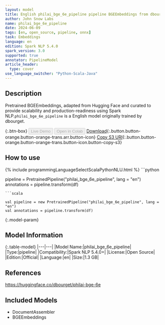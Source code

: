 ```yaml
---
layout: model
title: English philai_bge_6e_pipeline pipeline BGEEmbeddings from dbourget
author: John Snow Labs
name: philai_bge_6e_pipeline
date: 2024-06-09
tags: [en, open_source, pipeline, onnx]
task: Embeddings
language: en
edition: Spark NLP 5.4.0
spark_version: 3.0
supported: true
annotator: PipelineModel
article_header:
  type: cover
use_language_switcher: "Python-Scala-Java"
---
```


## Description

Pretrained BGEEmbeddings, adapted from Hugging Face and curated to provide scalability and production-readiness using Spark NLP.`philai_bge_6e_pipeline` is a English model originally trained by dbourget.

{:.btn-box}
<button class="button button-orange" disabled>Live Demo</button>
<button class="button button-orange" disabled>Open in Colab</button>
[Download](https://s3.amazonaws.com/auxdata.johnsnowlabs.com/public/models/philai_bge_6e_pipeline_en_5.4.0_3.0_1717962053574.zip){:.button.button-orange.button-orange-trans.arr.button-icon}
[Copy S3 URI](s3://auxdata.johnsnowlabs.com/public/models/philai_bge_6e_pipeline_en_5.4.0_3.0_1717962053574.zip){:.button.button-orange.button-orange-trans.button-icon.button-copy-s3}

## How to use



<div class="tabs-box" markdown="1">
{% include programmingLanguageSelectScalaPythonNLU.html %}
```python

pipeline = PretrainedPipeline("philai_bge_6e_pipeline", lang = "en")
annotations =  pipeline.transform(df)   

```
```scala

val pipeline = new PretrainedPipeline("philai_bge_6e_pipeline", lang = "en")
val annotations = pipeline.transform(df)

```
</div>

{:.model-param}
## Model Information

{:.table-model}
|---|---|
|Model Name:|philai_bge_6e_pipeline|
|Type:|pipeline|
|Compatibility:|Spark NLP 5.4.0+|
|License:|Open Source|
|Edition:|Official|
|Language:|en|
|Size:|1.3 GB|

## References

https://huggingface.co/dbourget/philai-bge-6e

## Included Models

- DocumentAssembler
- BGEEmbeddings